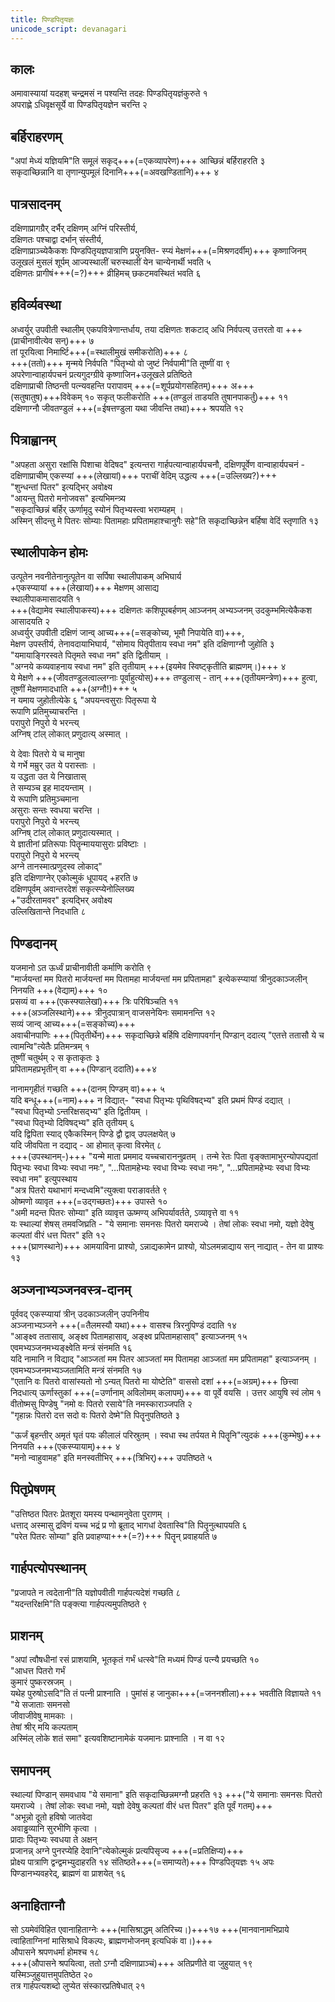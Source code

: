 ```yaml
---
title: पिण्डपितृयज्ञः
unicode_script: devanagari
---
```


## कालः
अमावास्यायां यदहश् चन्द्रमसं न पश्यन्ति तदहः पिण्डपितृयज्ञंकुरुते १  
अपराह्णे ऽधिवृक्षसूर्ये वा पिण्डपितृयज्ञेन चरन्ति २

## बर्हिराहरणम्
"अपां मेध्यं यज्ञियमि"ति समूलं सकृद्+++(=एकव्यापरेण)+++ आच्छिन्नं बर्हिराहरति ३  
सकृदाच्छिन्नानि वा तृणान्युपमूलं दिनानि+++(=अवखण्डितानि)+++ ४  

## पात्रसादनम्
दक्षिणाप्रागग्रैर् दर्भैर् दक्षिणम् अग्निं परिस्तीर्य,  
दक्षिणतः पश्चाद्वा दर्भान् संस्तीर्य,  
दक्षिणाप्राञ्च्येकैकशः पिण्डपितृयज्ञपात्राणि प्रयुनक्ति- स्प्यं मेक्षणं+++(=मिश्रणदर्वीम्)+++ कृष्णाजिनम् उलूखलं मुसलं शूर्पम् आज्यस्थालीं चरुस्थालीं येन चान्येनार्थी भवति ५  
दक्षिणतः प्रागीषं+++(=?)+++ व्रीहिमच् छकटमवस्थितं भवति ६  

## हविर्व्यवस्था
अध्वर्युर् उपवीती स्थालीम् एकपवित्रेणान्तर्धाय, तया दक्षिणतः शकटाद् अधि निर्वपत्य् उत्तरतो वा +++(प्राचीनावीत्येव सन्)+++ ७  
तां पूरयित्वा निमार्ष्टि+++(=स्थालीमुखं समीकरोति)+++ ८  
+++(ततो)+++ मृन्मये निर्वपति "पितृभ्यो वो जुष्टं निर्वपामी"ति तूष्णीं वा ९  
अपरेणान्वाहार्यपचनं प्रत्यगुदग्ग्रीवे कृष्णाजिन+उलूखले प्रतिष्ठिते  
दक्षिणाप्राची तिष्ठन्ती पत्न्यवहन्ति परापावम् +++(=शूर्पप्रयोगसहितम्)+++ अ+++(सतुषातुष)+++विवेकम् १०
सकृत् फलीकरोति +++(तण्डुलं ताडयति तुषानपाकर्तुं)+++ ११  
दक्षिणाग्नौ जीवतण्डुलं +++(=ईषत्तण्डुला यथा जीवन्ति तथा)+++ श्रपयति १२  


## पित्राह्वानम्
"अपहता असुरा रक्षांसि पिशाचा वेदिषद" इत्यन्तरा गार्हपत्यान्वाहार्यपचनौ, दक्षिणपूर्वेण वान्वाहार्यपचनं - दक्षिणाप्राचीम् एकस्प्यां +++(लेखायां)+++ पराचीं वेदिम् उद्धत्य +++(=उल्लिख्य?)+++  
"शुन्धन्तां पितर" इत्यद्भिर् अवोक्ष्य  
"आयन्तु पितरो मनोजवस" इत्यभिमन्त्र्य  
"सकृदाच्छिन्नं बर्हिर् ऊर्णामृदु स्योनं पितृभ्यस्त्वा भराम्यहम् ।  
अस्मिन् सीदन्तु मे पितरः सोम्याः पितामहाः प्रपितामहाश्चानुगैः सहे"ति सकृदाच्छिन्नेन बर्हिषा वेदिं स्तृणाति १३

## स्थालीपाकेन होमः
उत्पूतेन नवनीतेनानुत्पूतेन वा सर्पिषा स्थालीपाकम् अभिघार्य  
+एकस्प्यायां +++(लेखायां)+++ मेक्षणम् आसाद्य  
स्थालीपाकमासादयति १  
+++(वेद्यामेव स्थालीपाकस्य)+++ दक्षिणतः कशिपूपबर्हणम् आञ्जनम् अभ्यञ्जनम् उदकुम्भमित्येकैकश आसादयति २  
अध्वर्युर् उपवीती दक्षिणं जान्व् आच्य+++(=सङ्कोच्य, भूमौ निपायेति वा)+++,  
मेक्षण उपस्तीर्य, तेनावदायाभिघार्य, "सोमाय पितृपीताय स्वधा नम" इति दक्षिणाग्नौ जुहोति ३
"यमायाङ्गिरस्वते पितृमते स्वधा नम" इति द्वितीयाम् ।  
"अग्नये कव्यवाहनाय स्वधा नम" इति तृतीयाम् +++(इयमेव स्विष्ट्कृतीति ब्राह्मणम्।)+++ ४  
ये मेक्षणे +++(जीवतण्डुलत्वाल्लग्नाः पूर्वाहुत्योस्)+++ तण्डुलास् - तान् +++(तृतीयमन्त्रेण)+++ हुत्वा, तूष्णीं मेक्षणमादधाति +++(अग्नौ!)+++ ५  
न यमाय जुहोतीत्येके ६
"अपयन्त्वसुराः पितृरूपा ये  
रूपाणि प्रतिमुच्याचरन्ति ।  
परापुरो निपुरो ये भरन्त्य्  
अग्निष् टांल् लोकात् प्रणुदात्य् अस्मात् ।

ये देवाः पितरो ये च मानुषा  
ये गर्भे मम्रुर् उत ये परास्ताः ।  
य उद्धता उत ये निखातास्  
ते सम्यञ्च इह मादयन्ताम् ।  
ये रूपाणि प्रतिमुञ्चमाना  
असुराः सन्तः स्वधया चरन्ति ।  
परापुरो निपुरो ये भरन्त्य्  
अग्निष् टांल् लोकात् प्रणुदात्यस्मात् ।  
ये ज्ञातीनां प्रतिरूपाः 
पितॄन्माययासुराः प्रविष्टाः ।  
परापुरो निपुरो ये भरन्त्य्  
अग्ने तानस्मात्प्रणुदस्व लोकाद्"  
इति दक्षिणाग्नेर् एकोल्मुकं धूपायद् +हरति ७  
दक्षिणपूर्वम् अवान्तरदेशं सकृत्स्प्येनोल्लिख्य  
+"उदीरतामवर" इत्यद्भिर् अवोक्ष्य  
उल्लिखितान्ते निदधाति ८

## पिण्डदानम्
यजमानो ऽत ऊर्ध्वं प्राचीनावीती कर्माणि करोति ९  
"मार्जयन्तां मम पितरो मार्जयन्तां मम पितामहा मार्जयन्तां मम प्रपितामहा" इत्येकस्प्यायां त्रीनुदकाञ्जलीन् निनयति +++(वेद्याम्)+++ १०  
प्रसव्यं वा +++(एकस्फ्यालेखां)+++ त्रिः परिषिञ्चति ११  
+++(अञ्जलिस्थाने)+++ त्रीनुदपात्रान् वाजसनेयिनः समामनन्ति १२  
सव्यं जान्व् आच्य+++(=सङ्कोच्य)+++  
अवाचीनपाणिः +++(पितृतीर्थेन)+++ सकृदाच्छिन्ने बर्हिषि दक्षिणापवर्गान् पिण्डान् ददात्य् "एतत्ते ततासौ ये च त्वामन्वि"त्येतैः प्रतिमन्त्रम् १  
तूष्णीं चतुर्थम् २ स कृताकृतः ३  
प्रपितामहप्रभृतीन् वा +++(पिण्डान् ददाति)+++४  

नानामगृहीतं गच्छति +++(दानम् पिण्डम् वा)+++ ५  
यदि बन्धू+++(=नाम)+++ न विद्यात्- "स्वधा पितृभ्यः पृथिविषद्भ्य" इति प्रथमं पिण्डं दद्यात् ।  
"स्वधा पितृभ्यो ऽन्तरिक्षसद्भ्य" इति द्वितीयम् ।  
"स्वधा पितृभ्यो दिविषद्भ्य" इति तृतीयम् ६  
यदि द्विपिता स्याद् एकैकस्मिन् पिण्डे द्वौ द्वाव् उपलक्षयेत् ७  
यदि जीवपिता न दद्याद् - आ होमात् कृत्वा विरमेत् ८  
+++(उपस्थानम्-)+++ "यन्मे माता प्रममाद यच्चचाराननुव्रतम् । तन्मे रेतः पिता वृङ्क्तामाभुरन्योपपद्यतां पितृभ्यः स्वधा विभ्यः
स्वधा नमः",  "…पितामहेभ्यः स्वधा विभ्यः स्वधा नमः", "…प्रपितामहेभ्यः स्वधा विभ्यः स्वधा नम" इत्युपस्थाय  
"अत्र पितरो यथाभागं मन्दध्वमि"त्युक्त्वा पराङावर्तते ९  
ओष्मणो व्यावृत +++(=उद्गच्छतः)+++ उपास्ते १०  
"अमी मदन्त पितरः सोम्या" इति व्यावृत्त ऊष्मण्य् अभिपर्यावर्तते, ऽव्यावृत्ते वा ११  
यः स्थाल्यां शेषस् तमवजिघ्रति - "ये समानाः समनसः पितरो यमराज्ये । तेषां लोकः स्वधा नमो, यज्ञो देवेषु कल्पतां वीरं धत्त पितर" इति १२  
+++(घ्राणस्थाने)+++ आमयाविना प्राश्यो, ऽन्नाद्यकामेन प्राश्यो, योऽलमन्नाद्याय सन् नाद्यात् - तेन वा प्राश्यः १३  

## अञ्जनाभ्यञ्जनवस्त्र-दानम्
पूर्ववद् एकस्प्यायां त्रीन् उदकाञ्जलीन् उपनिनीय  
अञ्जनाभ्यञ्जने +++(=तैलमस्यौ यथा)+++ वासश्च त्रिरनुपिण्डं ददाति १४  
"आङ्क्ष्व ततासाव्, अङ्क्ष्व पितामहासाव्, अङ्क्ष्व प्रपितामहासाव्" इत्याञ्जनम् १५  
एवमभ्यञ्जनमभ्यङ्क्ष्वेति मन्त्रं संनमति १६  
यदि नामानि न विद्याद् "आञ्जतां मम पितर आञ्जतां मम पितामहा आञ्जतां मम प्रपितामहा" इत्याञ्जनम् । एवमभ्यञ्जनमभ्यञ्जतामिति मन्त्रं संनमति १७  
"एतानि वः पितरो वासांस्यतो नो ऽन्यत् पितरो मा योष्टेति" वाससो दशां +++(=अग्रम्)+++ छित्त्वा निदधात्य् ऊर्णास्तुकां +++(=उर्णानाम् अविलोमम् कलापम्)+++ वा पूर्वे वयसि । उत्तर आयुषि स्वं लोम १  
वीतोष्मसु पिण्डेषु "नमो वः पितरो रसाये"ति नमस्काराञ्जपति २  
"गृहान्नः पितरो दत्त सदो वः पितरो देष्मे"ति पितॄनुपतिष्ठते ३  

"ऊर्जं बृहन्तीर् अमृतं घृतं पयः कीलालं परिस्रुतम् । स्वधा स्थ तर्पयत मे पितॄनि"त्युदकं +++(कुम्भेषु)+++ निनयति +++(एकस्प्यायाम्)+++ ४  
"मनो न्वाहुवामह" इति मनस्वतीभिर् +++(त्रिभिर्)+++ उपतिष्ठते ५

## पितृप्रेषणम्
"उत्तिष्ठत पितरः प्रेतशूरा यमस्य पन्थामनुवेता पुराणम् ।  
धत्ताद् अस्मासु द्रविणं यच्च भद्रं प्र णो ब्रूताद् भागधां देवतास्वि"ति पितॄनुत्थापयति ६  
"परेत पितरः सोम्या" इति प्रवाहण्या+++(=?)+++ पितॄन् प्रवाहयति ७

## गार्हपत्योपस्थानम्
"प्रजापते न त्वदेतानी"ति यज्ञोपवीती गार्हपत्यदेशं गच्छति ८  
"यदन्तरिक्षमि"ति पङ्क्त्या गार्हपत्यमुपतिष्ठते ९  

## प्राशनम्
"अपां त्वौषधीनां रसं प्राशयामि, भूतकृतं गर्भं धत्स्वे"ति मध्यमं पिण्डं पत्न्यै प्रयच्छति १०  
"आधत्त पितरो गर्भं  
कुमारं पुष्करस्रजम् ।  
यथेह पुरुषोऽसदि"ति तं पत्नी प्राश्नाति । पुमांसं ह जानुका+++(=जननशीला)+++ भवतीति विज्ञायते ११  
"ये सजाताः समनसो  
जीवाजीवेषु मामकाः ।  
तेषां श्रीर् मयि कल्पताम्  
अस्मिंल् लोके शतं समा" इत्यवशिष्टानामेकं यजमानः प्राश्नाति । न वा १२  

## समापनम्
स्थाल्यां पिण्डान् समवधाय "ये समाना" इति सकृदाच्छिन्नमग्नौ प्रहरति १३ +++("ये समानाः समनसः पितरो यमराज्ये । तेषां लोकः स्वधा नमो, यज्ञो देवेषु कल्पतां वीरं धत्त पितर" इति पूर्वं गतम्)+++  
"अभून्नो दूतो हविषो जातवेदा  
अवाड्ढव्यानि सुरभीणि कृत्वा ।  
प्रादाः पितृभ्यः स्वधया ते अक्षन्  
प्रजानन्न् अग्ने पुनरप्येहि देवानि"त्येकोल्मुकं प्रत्यपिसृज्य +++(=प्रतिक्षिप्य)+++  
प्रोक्ष्य पात्राणि द्वन्द्वमभ्युदाहरति १४
संतिष्ठते+++(=समाप्यते)+++ पिण्डपितृयज्ञः १५
अपः पिण्डानभ्यवहरेद्, ब्राह्मणं वा प्राशयेत् १६

## अनाहिताग्नौ
सो ऽयमेवंविहित एवानाहिताग्नेः +++(मासिश्राद्धम् अतिरिच्य।)+++१७ +++(मानवानामभिप्राये त्वाहिताग्निनां मासिश्राधे विकल्पः, ब्राह्मणभोजनम् इत्यधिकं वा।)+++  
औपासने श्रपणधर्मा होमश्च १८  
+++(औपासने श्रपयित्वा, ततो ऽग्नौ दक्षिणाप्राञ्चं)+++ अतिप्रणीते वा जुहुयात् १९  
यस्मिञ्जुहुयात्तमुपतिष्ठेत २०  
तत्र गार्हपत्यशब्दो लुप्येत संस्कारप्रतिषेधात् २१

